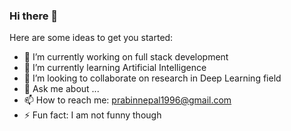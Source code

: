### Hi there 👋

<!--
**nepalprabin/nepalprabin** is a ✨ _special_ ✨ repository because its `README.md` (this file) appears on your GitHub profile.
-->
Here are some ideas to get you started:

- 🔭 I’m currently working on full stack development
- 🌱 I’m currently learning Artificial Intelligence
- 👯 I’m looking to collaborate on research in Deep Learning field
- 💬 Ask me about ...
- 📫 How to reach me: prabinnepal1996@gmail.com
- ⚡ Fun fact: I am not funny though
